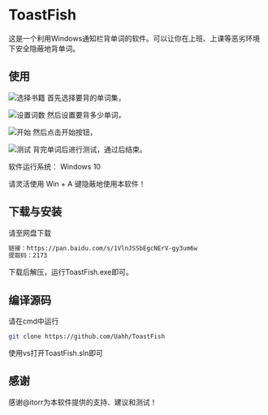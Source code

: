 # ToastFish

这是一个利用Windows通知栏背单词的软件。可以让你在上班、上课等恶劣环境下安全隐蔽地背单词。

## 使用

![选择书籍](https://github.com/Uahh/ToastFish/blob/main/Resources/select_book.gif)
首先选择要背的单词集，

![设置词数](https://github.com/Uahh/ToastFish/blob/main/Resources/set_word.gif)
然后设置要背多少单词，

![开始](https://github.com/Uahh/ToastFish/blob/main/Resources/word.gif)
然后点击开始按钮，

![测试](https://github.com/Uahh/ToastFish/blob/main/Resources/exam.gif)
背完单词后进行测试，通过后结束。

软件运行系统： Windows 10

请灵活使用 Win + A 键隐蔽地使用本软件！

## 下载与安装

请至网盘下载
```bash
链接：https://pan.baidu.com/s/1VlnJSSbEgcNErV-gy3um6w
提取码：2173 
```
下载后解压，运行ToastFish.exe即可。

## 编译源码
请在cmd中运行
```bash
git clone https://github.com/Uahh/ToastFish
```
使用vs打开ToastFish.sln即可

## 感谢

感谢@itorr为本软件提供的支持、建议和测试！
